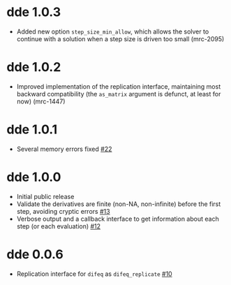 # dde 1.0.3

* Added new option `step_size_min_allow`, which allows the solver to continue with a solution when a step size is driven too small (mrc-2095)

# dde 1.0.2

* Improved implementation of the replication interface, maintaining most backward compatibility (the `as_matrix` argument is defunct, at least for now) (mrc-1447)

# dde 1.0.1

* Several memory errors fixed [#22](https://github.com/mrc-ide/dde/pull/22)

# dde 1.0.0

* Initial public release
* Validate the derivatives are finite (non-NA, non-infinite) before the first step, avoiding cryptic errors [#13](https://github.com/mrc-ide/dde/issues/13)
* Verbose output and a callback interface to get information about each step (or each evaluation) [#12](https://github.com/mrc-ide/dde/issues/12)

# dde 0.0.6

* Replication interface for `difeq` as `difeq_replicate` [#10](https://github.com/mrc-ide/dde/issues/10)
